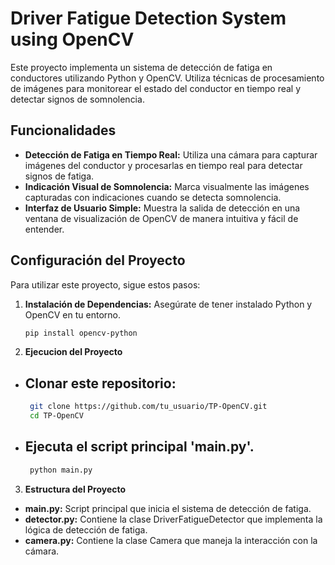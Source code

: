 # Driver Fatigue Detection System using OpenCV

Este proyecto implementa un sistema de detección de fatiga en conductores utilizando Python y OpenCV. Utiliza técnicas de procesamiento de imágenes para monitorear el estado del conductor en tiempo real y detectar signos de somnolencia.

## Funcionalidades

- **Detección de Fatiga en Tiempo Real:** Utiliza una cámara para capturar imágenes del conductor y procesarlas en tiempo real para detectar signos de fatiga.
- **Indicación Visual de Somnolencia:** Marca visualmente las imágenes capturadas con indicaciones cuando se detecta somnolencia.
- **Interfaz de Usuario Simple:** Muestra la salida de detección en una ventana de visualización de OpenCV de manera intuitiva y fácil de entender.

## Configuración del Proyecto

Para utilizar este proyecto, sigue estos pasos:

1. **Instalación de Dependencias:** Asegúrate de tener instalado Python y OpenCV en tu entorno.
   ```bash
   pip install opencv-python

2. **Ejecucion del Proyecto**
- ## Clonar este repositorio:
   ```bash
    git clone https://github.com/tu_usuario/TP-OpenCV.git
    cd TP-OpenCV
- ## Ejecuta el script principal 'main.py'.
   ```bash
    python main.py

3. **Estructura del Proyecto**
-  **main.py:** Script principal que inicia el sistema de detección de fatiga.
-  **detector.py:** Contiene la clase DriverFatigueDetector que implementa la lógica de detección de fatiga.
-  **camera.py:** Contiene la clase Camera que maneja la interacción con la cámara.




